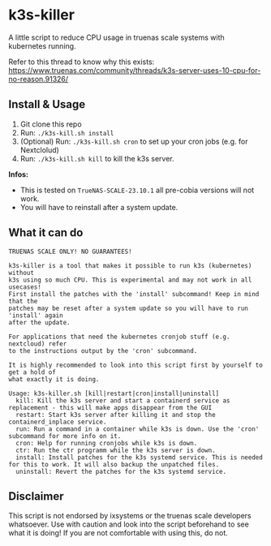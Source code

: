 # k3s-killer
A little script to reduce CPU usage in truenas scale systems with kubernetes running.

Refer to this thread to know why this exists: https://www.truenas.com/community/threads/k3s-server-uses-10-cpu-for-no-reason.91326/

## Install & Usage
1. Git clone this repo
2. Run: `./k3s-kill.sh install`
3. (Optional) Run: `./k3s-kill.sh cron` to set up your cron jobs (e.g. for Nextclolud)
4. Run: `./k3s-kill.sh kill` to kill the k3s server.

**Infos:**
  - This is tested on `TrueNAS-SCALE-23.10.1` all pre-cobia versions will not work.
  - You will have to reinstall after a system update.

## What it can do
```
TRUENAS SCALE ONLY! NO GUARANTEES!

k3s-killer is a tool that makes it possible to run k3s (kubernetes) without
k3s using so much CPU. This is experimental and may not work in all usecases!
First install the patches with the 'install' subcommand! Keep in mind that the
patches may be reset after a system update so you will have to run 'install' again
after the update.

For applications that need the kubernetes cronjob stuff (e.g. nextcloud) refer
to the instructions output by the 'cron' subcommand.

It is highly recommended to look into this script first by yourself to get a hold of
what exactly it is doing.

Usage: k3s-killer.sh [kill|restart|cron|install|uninstall]
  kill: Kill the k3s server and start a containerd service as replacement - this will make apps disappear from the GUI
  restart: Start k3s server after killing it and stop the containerd_inplace service.
  run: Run a command in a container while k3s is down. Use the 'cron' subcommand for more info on it.
  cron: Help for running cronjobs while k3s is down.
  ctr: Run the ctr programm while the k3s server is down.
  install: Install patches for the k3s systemd service. This is needed for this to work. It will also backup the unpatched files.
  uninstall: Revert the patches for the k3s systemd service.
```

## Disclaimer
This script is not endorsed by ixsystems or the truenas scale developers whatsoever. Use with caution and look into the script beforehand to see what it is doing! If you are not comfortable with using this, do not.
